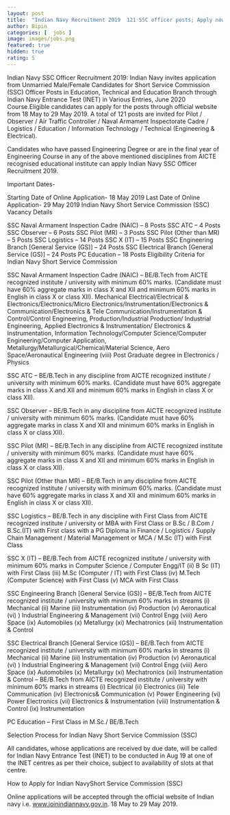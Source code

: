 ```yaml
---
layout: post
title:  "Indian Navy Recruitment 2019  121 SSC officer posts; Apply now "
author: Bipin
categories: [  jobs ]
image: images/jobs.png
featured: true
hidden: true
rating: 5
---
```


Indian Navy SSC Officer Recruitment 2019: Indian Navy invites application from Unmarried Male/Female Candidates for Short Service Commission (SSC) Officer Posts in Education, Technical and Education Branch through Indian Navy Entrance Test (INET) in Various Entries, June 2020 Course.Eligible candidates can apply for the posts through official website from 18 May to 29 May 2019. A total of 121 posts are invited for Pilot / Observer / Air Traffic Controller / Naval Armament Inspectorate Cadre / Logistics / Education / Information Technology / Technical (Engineering & Electrical).

Candidates who have passed Engineering Degree or are in the final year of Engineering Course in any of the above mentioned disciplines from AICTE recognised educational institute can apply Indian Navy SSC Officer Recruitment 2019.

Important Dates-

Starting Date of Online Application- 18 May 2019
Last Date of Online Application- 29 May 2019
Indian Navy Short Service Commission (SSC) Vacancy Details

SSC Naval Armament Inspection Cadre (NAIC) – 8 Posts
SSC ATC – 4 Posts
SSC Observer – 6 Posts
SSC Pilot (MR) – 3 Posts
SSC Pilot (Other than MR) – 5 Posts
SSC Logistics – 14 Posts
SSC X (IT) – 15 Posts
SSC Engineering Branch [General Service (GS)] – 24 Posts
SSC Electrical Branch [General Service (GS)] – 24 Posts
PC Education – 18 Posts
Eligibility Criteria for Indian Navy Short Service Commission

SSC Naval Armament Inspection Cadre (NAIC) – BE/B.Tech from AICTE recognized institute / university with minimum 60% marks. (Candidate must have 60% aggregate marks in class X and XII and minimum 60% marks in English in class X or class XII). Mechanical Electrical/Electrical & Electronics/Electronics/Micro
Electronics/Instrumentation/Electronics & Communication/Electronics & Tele Communication/Instrumentation & Control/Control Engineering, Production/Industrial Production/ Industrial Engineering, Applied Electronics & Instrumentation/ Electronics & Instrumentation, Information Technology/Computer Science/Computer Engineering/Computer Application, Metallurgy/Metallurgical/Chemical/Material Science, Aero Space/Aeronautical Engineering (viii) Post Graduate degree in Electronics / Physics

SSC ATC – BE/B.Tech in any discipline from AICTE recognized institute / university with minimum 60% marks. (Candidate must have 60% aggregate marks in class X and XII and minimum 60% marks in English in class X or class XII).

SSC Observer – BE/B.Tech in any discipline from AICTE recognized institute / university with minimum 60% marks. (Candidate must have 60% aggregate marks in class X and XII and minimum 60% marks in English in class X or class XII).

SSC Pilot (MR) – BE/B.Tech in any discipline from AICTE recognized institute / university with minimum 60% marks. (Candidate must have 60% aggregate marks in class X and XII and minimum 60% marks in English in class X or class XII).

SSC Pilot (Other than MR) – BE/B.Tech in any discipline from AICTE recognized institute / university with minimum 60% marks. (Candidate must have 60% aggregate marks in class X and XII and minimum 60% marks in English in class X or class XII).

SSC Logistics – BE/B.Tech in any discipline with First Class from AICTE recognized institute / university or MBA with First Class or B.Sc / B.Com / B.Sc.(IT) with First class with a PG Diploma in Finance / Logistics / Supply Chain Management / Material Management or MCA / M.Sc (IT) with First Class

SSC X (IT) – BE/B.Tech from AICTE recognized institute / university with minimum 60% marks in Computer Science / Computer Engg/IT (ii) B Sc (IT) with First Class (iii) M.Sc (Computer / IT) with First Class (iv) M.Tech (Computer Science) with First Class (v) MCA with First Class

SSC Engineering Branch [General Service (GS)] – BE/B.Tech from AICTE recognized institute / university with minimum 60% marks in streams (i) Mechanical (ii) Marine (iii) Instrumentation (iv) Production (v) Aeronautical (vi) ) Industrial Engineering & Management (vii) Control Engg (viii) Aero Space (ix) Automobiles (x) Metallurgy (xi) Mechatronics (xii) Instrumentation & Control

SSC Electrical Branch [General Service (GS)] – BE/B.Tech from AICTE recognized institute / university with minimum 60% marks in streams (i) Mechanical (ii) Marine (iii) Instrumentation (iv) Production (v) Aeronautical (vi) ) Industrial Engineering & Management (vii) Control Engg (viii) Aero Space (ix) Automobiles (x) Metallurgy (xi) Mechatronics (xii) Instrumentation & Control – BE/B.Tech from AICTE recognized institute / university with minimum 60% marks in streams (i) Electrical (ii) Electronics (iii) Tele Communication (iv) Electronics& Communication (v) Power Engineering (vi) Power Electronics (vii) Electronics & Instrumentation (viii) Instrumentation & Control (ix) Instrumentation

PC Education – First Class in M.Sc./ BE/B.Tech

Selection Process for Indian Navy Short Service Commission (SSC)

All candidates, whose applications are received by due date, will be called for Indian Navy Entrance Test (INET) to be conducted in Aug 19 at one of the INET centres as per their choice, subject to availability of slots at that centre.

How to Apply for Indian NavyShort Service Commission (SSC)

Online applications will be accepted through the official website of Indian navy i.e. www.joinindiannavy.gov.in. 18 May to 29 May 2019.